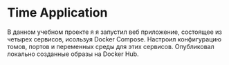 # Time Application

В данном учебном проекте я я запустил веб приложение, состоящее из четырех сервисов, исользуя Docker Compose.
Настроил конфигурацию томов, портов и переменных среды для этих сервисов.
Опубликовал локально созданные образы на Docker Hub.

